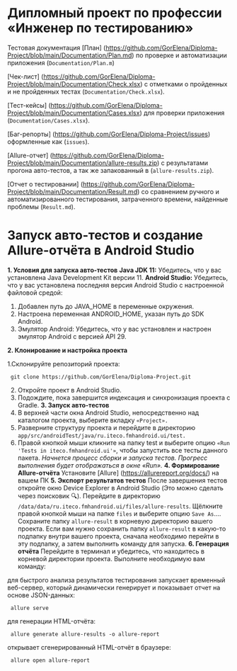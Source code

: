 # **Дипломный проект по профессии «Инженер по тестированию»**

Тестовая документация
[План] (https://github.com/GorElena/Diploma-Project/blob/main/Documentation/Plan.md) по проверке и автоматизации приложения (`Documentation/Plan.m`)

[Чек-лист] (https://github.com/GorElena/Diploma-Project/blob/main/Documentation/Check.xlsx) c отметками о пройденных и не пройденных тестах (`Documentation/Check.xlsx`).

[Тест-кейсы] (https://github.com/GorElena/Diploma-Project/blob/main/Documentation/Cases.xlsx) для проверки приложения (`Documentation/Cases.xlsx`).

[Баг-репорты] (https://github.com/GorElena/Diploma-Project/issues) оформленные как (`issues`).

[Allure-отчет] (https://github.com/GorElena/Diploma-Project/blob/main/Documentation/allure-results.zip) с результатами прогона авто-тестов, а так же запакованный в (`allure-results.zip`).

[Отчет о тестировании] (https://github.com/GorElena/Diploma-Project/blob/main/Documentation/Result.md) со сравнением ручного и автоматизированного тестирования, затраченного времени, найденные проблемы (`Result.md`).



# **Запуск авто-тестов и создание Allure-отчёта в Android Studio**
**1. Условия для запуска авто-тестов**
**Java JDK 11:** Убедитесь, что у вас установлена Java Development Kit версии 11.
**Android Studio:** Убедитесь, что у вас установлена последняя версия Android Studio с настроенной файловой средой:
1. Добавлен путь до JAVA_HOME в переменные окружения.
2. Настроена переменная ANDROID_HOME, указан путь до SDK Android.
3. Эмулятор Android: Убедитесь, что у вас установлен и настроен эмулятор Android с версией API 29.

**2. Клонирование и настройка проекта**

 1.Склонируйте репозиторий проекта:

   ```
    git clone https://github.com/GorElena/Diploma-Project.git

   ```
 2. Откройте проект в Android Studio.
 3. Подождите, пока завершится индексация и синхронизация проекта с Gradle.
**3. Запуск авто-тестов**
 1. В верхней части окна Android Studio, непосредственно над каталогом проекта, выберите вкладку `«Project».`
 2. Разверните структуру проекта и перейдите в директорию `app/src/androidTest/java/ru.iteco.fmhandroid.ui/test.`
 3. Правой кнопкой мыши кликните на папку test и выберите опцию `«Run 'Tests in iteco.fmhandroid.ui'»`, чтобы запустить все тесты данного пакета.
 _Начнется процесс сборки и запуска тестов._
 _Прогресс выполнения будет отображаться в окне «Run»._
**4. Формирование Allure-отчёта**
 Установите [Allure] (https://allurereport.org/docs/) на вашем ПК
**5. Экспорт результатов тестов**
После завершения тестов откройте окно Device Explorer в Android Studio (Это можно сделать через поисковик 🔍).
Перейдите в директорию `/data/data/ru.iteco.fmhandroid.ui/files/allure-results`.
Щёлкните правой кнопкой мыши на папке `files` и выберите опцию `Save As`....
Сохраните папку `allure-result` в корневую директорию вашего проекта.
Если вам нужно сохранить папку `allure-result` в какую-то подпапку внутри вашего проекта, сначала необходимо перейти в эту подпапку, а затем выполнить команду для запуска.
**6. Генерация отчёта**
Перейдите в терминал и убедитесь, что находитесь в корневой директории проекта.
Выполните необходимую вам команду:

  
  
  для быстрого анализа результатов тестирования
    запускает временный веб-сервер, который динамически генерирует и показывает отчет на основе JSON-данных:
 ```
  allure serve
 ```

 для генерации HTML-отчёта:
  
 ```
  allure generate allure-results -o allure-report
 ```

 открывает сгенерированный HTML-отчёт в браузере:
    
```  
 allure open allure-report
```


